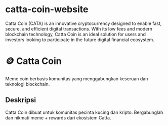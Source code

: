 # catta-coin-website
Catta Coin (CATA) is an innovative cryptocurrency designed to enable fast, secure, and efficient digital transactions. With its low fees and modern blockchain technology, Catta Coin is an ideal solution for users and investors looking to participate in the future digital financial ecosystem.
# 🪙 Catta Coin
Meme coin berbasis komunitas yang menggabungkan keseruan dan teknologi blockchain.
## Deskripsi
Catta Coin dibuat untuk komunitas pecinta kucing dan kripto. Bergabunglah dan nikmati meme + rewards dari ekosistem Catta.

